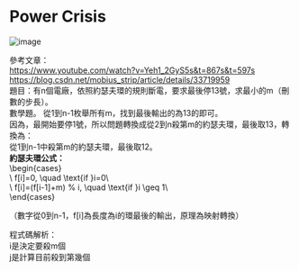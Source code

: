 # Power Crisis  
![image](https://github.com/10360555iamnn/UVAdataset/assets/95529963/50d924cf-6c25-4120-861a-553fc499ab73)  

參考文章：  
https://www.youtube.com/watch?v=Yeh1_2GyS5s&t=867s&t=597s  
https://blog.csdn.net/mobius_strip/article/details/33719959  
題目：有n個電廠，依照約瑟夫環的規則斷電，要求最後停13號，求最小的m（刪數的步長）。  
數學題。 從1到n-1枚舉所有m，找到最後輸出的為13的即可。  
因為，最開始要停1號，所以問題轉換成從2到n殺第m的約瑟夫環，最後取13，轉換為：  
從1到n-1中殺第m的約瑟夫環，最後取12。  
**約瑟夫環公式：**  
\begin{cases}  
\ f[i]=0, \quad \text{if }i=0\\  
\ f[i]=(f[i-1]+m) \% i, \quad \text{if }i \geq 1\\  
\end{cases}  
  
（數字從0到n-1，f[i]為長度為i的環最後的輸出，原理為映射轉換）  
  
程式碼解析：  
i是決定要殺m個  
j是計算目前殺到第幾個  
